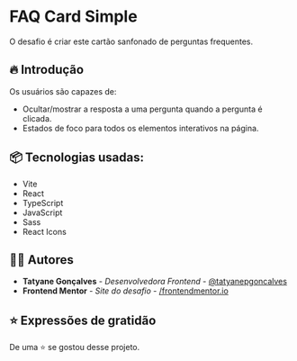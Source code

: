 # FAQ Card Simple

O desafio é criar este cartão sanfonado de perguntas frequentes. 

## 🔥 Introdução
Os usuários são capazes de:
- Ocultar/mostrar a resposta a uma pergunta quando a pergunta é clicada.
- Estados de foco para todos os elementos interativos na página.

## 📦 Tecnologias usadas: 
- Vite
- React
- TypeScript
- JavaScript
- Sass
- React Icons

## 👩‍💻 Autores
- **Tatyane Gonçalves** - *Desenvolvedora Frontend* - [@tatyanepgoncalves](https://github.com/tatyanepgoncalves)
- **Frontend Mentor** - *Site do desafio* - [/frontendmentor.io](https://www.frontendmentor.io)

## ⭐ Expressões de gratidão
De uma ⭐ se gostou desse projeto.